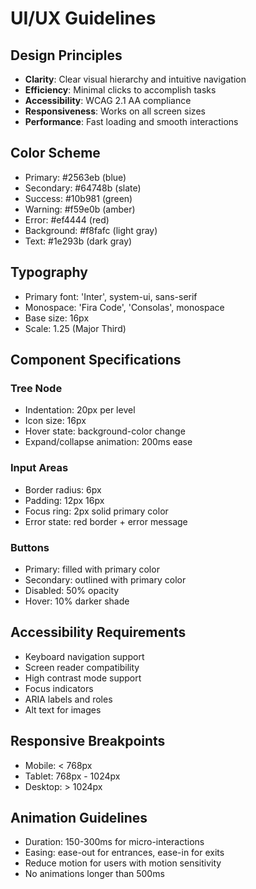 # UI/UX Guidelines

## Design Principles
- **Clarity**: Clear visual hierarchy and intuitive navigation
- **Efficiency**: Minimal clicks to accomplish tasks
- **Accessibility**: WCAG 2.1 AA compliance
- **Responsiveness**: Works on all screen sizes
- **Performance**: Fast loading and smooth interactions

## Color Scheme
- Primary: #2563eb (blue)
- Secondary: #64748b (slate)
- Success: #10b981 (green)
- Warning: #f59e0b (amber)
- Error: #ef4444 (red)
- Background: #f8fafc (light gray)
- Text: #1e293b (dark gray)

## Typography
- Primary font: 'Inter', system-ui, sans-serif
- Monospace: 'Fira Code', 'Consolas', monospace
- Base size: 16px
- Scale: 1.25 (Major Third)

## Component Specifications

### Tree Node
- Indentation: 20px per level
- Icon size: 16px
- Hover state: background-color change
- Expand/collapse animation: 200ms ease

### Input Areas
- Border radius: 6px
- Padding: 12px 16px
- Focus ring: 2px solid primary color
- Error state: red border + error message

### Buttons
- Primary: filled with primary color
- Secondary: outlined with primary color
- Disabled: 50% opacity
- Hover: 10% darker shade

## Accessibility Requirements
- Keyboard navigation support
- Screen reader compatibility
- High contrast mode support
- Focus indicators
- ARIA labels and roles
- Alt text for images

## Responsive Breakpoints
- Mobile: < 768px
- Tablet: 768px - 1024px
- Desktop: > 1024px

## Animation Guidelines
- Duration: 150-300ms for micro-interactions
- Easing: ease-out for entrances, ease-in for exits
- Reduce motion for users with motion sensitivity
- No animations longer than 500ms